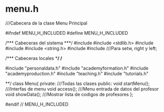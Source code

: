 # menu.h
///Cabecera de la clase Menu Principal

#ifndef MENU_H_INCLUDED
#define MENU_H_INCLUDED

/*** Cabeceras del sistema ***/
#include <iostream>
#include <stdlib.h>
#include <limits>
#include <string>
#include <string.h>
#include <fstream>
#include <iomanip> ///Para setw, right y left;

/*** Cabeceras locales ***/
/**

#include "personaldata.h"
#include "academyformation.h"
#include "academyproduction.h"
#include "teaching.h"
#include "tutorials.h"

**/
class Menu{
    private:
        ///Todas las clases
    public:
        void startMenu();                ///Interfas de menu
        void access();      ///Menu entrada de datos del profesor
        void showData();                 ///Mostrar lista de codigos de profesores
};

#endif // MENU_H_INCLUDED
